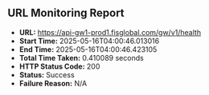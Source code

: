 ## URL Monitoring Report

- **URL:** https://api-gw1-prod1.fisglobal.com/gw/v1/health
- **Start Time:** 2025-05-16T04:00:46.013016
- **End Time:** 2025-05-16T04:00:46.423105
- **Total Time Taken:** 0.410089 seconds
- **HTTP Status Code:** 200
- **Status:** Success
- **Failure Reason:** N/A
